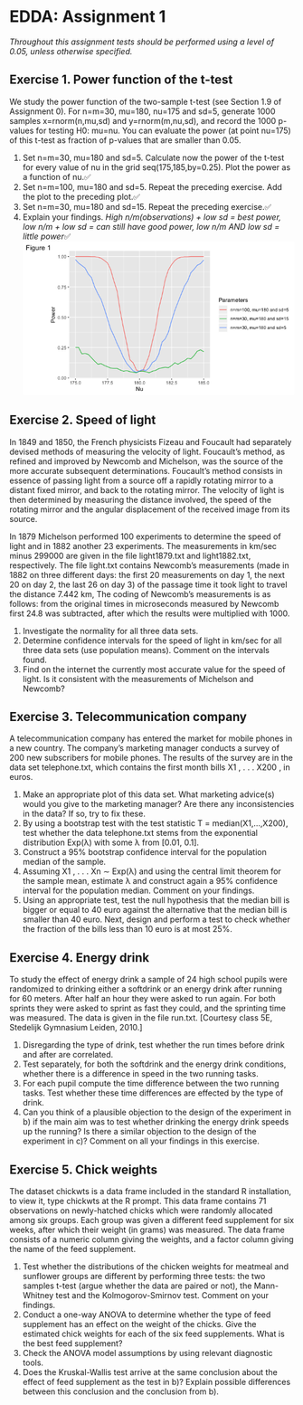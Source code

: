 # EDDA: Assignment 1
*Throughout this assignment tests should be performed using a level of 0.05, unless otherwise specified.*

## Exercise 1. Power function of the t-test
We study the power function of the two-sample t-test (see Section 1.9 of Assignment 0). For n=m=30, mu=180, nu=175 and sd=5, generate 1000 samples x=rnorm(n,mu,sd) and y=rnorm(m,nu,sd), and record the 1000 p-values for testing H0: mu=nu. You can evaluate the power (at point nu=175) of this t-test as fraction of p-values that are smaller than 0.05.

1. Set n=m=30, mu=180 and sd=5. Calculate now the power of the t-test for every value of nu in the grid seq(175,185,by=0.25). Plot the power as a function of nu.:white_check_mark:
2. Set n=m=100, mu=180 and sd=5. Repeat the preceding exercise. Add the plot to the preceding plot.:white_check_mark:
3. Set n=m=30, mu=180 and sd=15. Repeat the preceding exercise.:white_check_mark:
4. Explain your findings. *High n/m(observations) + low sd = best power, low n/m + low sd = can still have good power, low n/m AND low sd = little power*:white_check_mark:
![alt text](https://github.com/LotteSuz/edda1/blob/master/plots/plot_ass_1.png)

## Exercise 2. Speed of light
In 1849 and 1850, the French physicists Fizeau and Foucault had separately devised methods of measuring the velocity of light. Foucault’s method, as refined and improved by Newcomb and Michelson, was the source of the more accurate subsequent determinations. Foucault’s method consists in essence of passing light from a source off a rapidly rotating mirror to a distant fixed mirror, and back to the rotating mirror. The velocity of light is then determined by measuring the distance involved, the speed of the rotating mirror and the angular displacement of the received image from its source.

In 1879 Michelson performed 100 experiments to determine the speed of light and in 1882 another 23 experiments. The measurements in km/sec minus 299000 are given in the file light1879.txt and light1882.txt, respectively. The file light.txt contains Newcomb’s measurements (made in 1882 on three different days: the first 20 measurements on day 1, the next 20 on day 2, the last 26 on day 3) of the passage time it took light to travel the distance 7.442 km, The coding of Newcomb’s measurements is as follows: from the original times in microseconds measured by Newcomb first 24.8 was subtracted, after which the results were multiplied with 1000.

1. Investigate the normality for all three data sets.
2. Determine confidence intervals for the speed of light in km/sec for all three data sets (use population
means). Comment on the intervals found.
3. Find on the internet the currently most accurate value for the speed of light. Is it consistent with the
measurements of Michelson and Newcomb?

## Exercise 3. Telecommunication company
A telecommunication company has entered the market for mobile phones in a new country. The company’s marketing manager conducts a survey of 200 new subscribers for mobile phones. The results of the survey are in the data set telephone.txt, which contains the first month bills X1 , . . . X200 , in euros.

1. Make an appropriate plot of this data set. What marketing advice(s) would you give to the marketing manager? Are there any inconsistencies in the data? If so, try to fix these.
2. By using a bootstrap test with the test statistic T = median(X1,...,X200), test whether the data telephone.txt stems from the exponential distribution Exp(λ) with some λ from [0.01, 0.1].
3. Construct a 95% bootstrap confidence interval for the population median of the sample.
4. Assuming X1 , . . . Xn ∼ Exp(λ) and using the central limit theorem for the sample mean, estimate λ and construct again a 95% confidence interval for the population median. Comment on your findings.
5. Using an appropriate test, test the null hypothesis that the median bill is bigger or equal to 40 euro against the alternative that the median bill is smaller than 40 euro. Next, design and perform a test
to check whether the fraction of the bills less than 10 euro is at most 25%.

## Exercise 4. Energy drink
To study the effect of energy drink a sample of 24 high school pupils were randomized to drinking either a softdrink or an energy drink after running for 60 meters. After half an hour they were asked to run again. For both sprints they were asked to sprint as fast they could, and the sprinting time was measured. The data is given in the file run.txt. [Courtesy class 5E, Stedelijk Gymnasium Leiden, 2010.] 

1. Disregarding the type of drink, test whether the run times before drink and after are correlated.
2. Test separately, for both the softdrink and the energy drink conditions, whether there is a difference
in speed in the two running tasks.
3. For each pupil compute the time difference between the two running tasks. Test whether these time
differences are effected by the type of drink.
4. Can you think of a plausible objection to the design of the experiment in b) if the main aim was to test
whether drinking the energy drink speeds up the running? Is there a similar objection to the design of the experiment in c)? Comment on all your findings in this exercise.

## Exercise 5. Chick weights
The dataset chickwts is a data frame included in the standard R installation, to view it, type chickwts at the R prompt. This data frame contains 71 observations on newly-hatched chicks which were randomly allocated among six groups. Each group was given a different feed supplement for six weeks, after which their weight (in grams) was measured. The data frame consists of a numeric column giving the weights, and a factor column giving the name of the feed supplement.

1. Test whether the distributions of the chicken weights for meatmeal and sunflower groups are different by performing three tests: the two samples t-test (argue whether the data are paired or not), the Mann-Whitney test and the Kolmogorov-Smirnov test. Comment on your findings.
2. Conduct a one-way ANOVA to determine whether the type of feed supplement has an effect on the weight of the chicks. Give the estimated chick weights for each of the six feed supplements. What is the best feed supplement?
3. Check the ANOVA model assumptions by using relevant diagnostic tools.
4. Does the Kruskal-Wallis test arrive at the same conclusion about the effect of feed supplement as the
test in b)? Explain possible differences between this conclusion and the conclusion from b).
